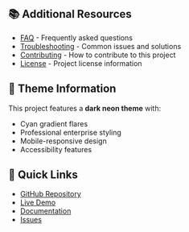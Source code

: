 
## 📚 Additional Resources

- [FAQ](faq.md) - Frequently asked questions
- [Troubleshooting](troubleshooting.md) - Common issues and solutions
- [Contributing](../CONTRIBUTING.md) - How to contribute to this project
- [License](../LICENSE) - Project license information

## 🎨 Theme Information

This project features a **dark neon theme** with:
- Cyan gradient flares
- Professional enterprise styling
- Mobile-responsive design
- Accessibility features

## 🚀 Quick Links

- [GitHub Repository](https://github.com/TiaAstor/tiation-chase-white-rabbit-ngo)
- [Live Demo](https://tiaastor.github.io/tiation-chase-white-rabbit-ngo)
- [Documentation](https://github.com/TiaAstor/tiation-chase-white-rabbit-ngo/wiki)
- [Issues](https://github.com/TiaAstor/tiation-chase-white-rabbit-ngo/issues)

